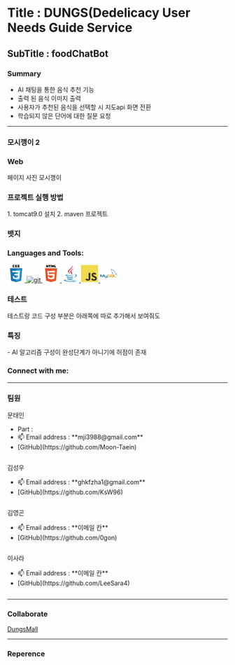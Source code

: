 <h1>Title : DUNGS(Dedelicacy User Needs Guide Service</h1>
<h2>SubTitle : foodChatBot</h2>


<h3>Summary</h3>
<Ul>
<li>AI 채팅을 통한 음식 추천 기능</li>
<li>출력 된 음식 이미지 출력</li>
<li>사용자가 추천된 음식을 선택할 시 지도api 화면 전환</li>
<li>학습되지 않은 단어에 대한 질문 요청</li>
</Ul>

***
<h3>모시깽이 2</h3>

<h3>Web</h3>
페이지 사진 모시깽이

<h3>프로젝트 실행 방법</h3>
1. tomcat9.0 설치
2. maven 프로젝트


<h3>뱃지</h3>
<h3 align="left">Languages and Tools:</h3>
<p align="left"> <a href="https://www.w3schools.com/css/" target="_blank" rel="noreferrer"> <img src="https://raw.githubusercontent.com/devicons/devicon/master/icons/css3/css3-original-wordmark.svg" alt="css3" width="40" height="40"/> </a> <a href="https://git-scm.com/" target="_blank" rel="noreferrer"> <img src="https://www.vectorlogo.zone/logos/git-scm/git-scm-icon.svg" alt="git" width="40" height="40"/> </a> <a href="https://www.w3.org/html/" target="_blank" rel="noreferrer"> <img src="https://raw.githubusercontent.com/devicons/devicon/master/icons/html5/html5-original-wordmark.svg" alt="html5" width="40" height="40"/> </a> <a href="https://www.java.com" target="_blank" rel="noreferrer"> <img src="https://raw.githubusercontent.com/devicons/devicon/master/icons/java/java-original.svg" alt="java" width="40" height="40"/> </a> <a href="https://developer.mozilla.org/en-US/docs/Web/JavaScript" target="_blank" rel="noreferrer"> <img src="https://raw.githubusercontent.com/devicons/devicon/master/icons/javascript/javascript-original.svg" alt="javascript" width="40" height="40"/> </a> <a href="https://www.mysql.com/" target="_blank" rel="noreferrer"> <img src="https://raw.githubusercontent.com/devicons/devicon/master/icons/mysql/mysql-original-wordmark.svg" alt="mysql" width="40" height="40"/> </a> </p>

<h3>테스트</h3>
테스트랑 코드 구성 부분은 아래쪽에 따로 추가해서 보여줘도

<h3>특징</h3>
- AI 알고리즘 구성이 완성단계가 아니기에 허점이 존재

<h3 align="left">Connect with me:</h3>
<p align="left">
</p>

***

<h3>팀원</h3>
<table>
<thead>문태인 </thead>
  <tbody>
    <ul>
      <li>Part : </li>
      <li>📫 Email address : **mji3988@gmail.com**</li>      
      <li>[GitHub](https://github.com/Moon-Taein)</li>
    </ul>
  </tbody>
</table>
<table>
<thead>김성우 </thead>
  <tbody>
    <ul>
      <li>📫 Email address : **ghkfzha1@gmail.com**</li>
      <li>[GitHub](https://github.com/KsW96) </li>
    </ul>
  </tbody>
</table>  
</table>
<table>
<thead>김영곤 </thead>
   <tbody>
    <ul>
      <li>📫 Email address : **이메일 칸**</li>
      <li>[GitHub](https://github.com/0gon)</li>
    </ul>
  </tbody>
</table> 
</table>
<table>
<thead>이사라 </thead>
   <tbody>
    <ul>
      <li>📫 Email address : **이메일 칸**</li>
      <li>[GitHub](https://github.com/LeeSara4) </li>
    </ul>
  </tbody>
</table> 
</table>

***

### Collaborate
[DungsMall](https://github.com/0gon/DungsMall)

***
### Reperence 


